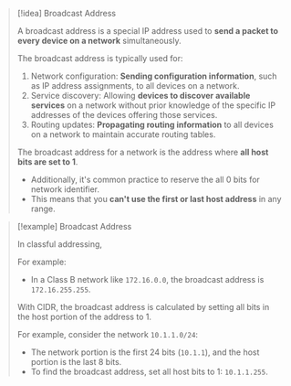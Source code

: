 
> [!idea] Broadcast Address
>
> A broadcast address is a special IP address used to **send a packet to every device on a network** simultaneously. 
>
> The broadcast address is typically used for:
>
> 1. Network configuration: **Sending configuration information**, such as IP address assignments, to all devices on a network.
> 2. Service discovery: Allowing **devices to discover available services** on a network without prior knowledge of the specific IP addresses of the devices offering those services.
> 3. Routing updates: **Propagating routing information** to all devices on a network to maintain accurate routing tables.
>
> The broadcast address for a network is the address where **all host bits are set to 1**.
> - Additionally, it's common practice to reserve the all 0 bits for network identifier.
> - This  means that you **can't use the first or last host address** in any range. 

> [!example] Broadcast Address
>
> In classful addressing, 
>
> For example:
> - In a Class B network like `172.16.0.0`, the broadcast address is `172.16.255.255`.
>
> With CIDR, the broadcast address is calculated by setting all bits in the host portion of the address to 1.
>
> For example, consider the network `10.1.1.0/24`:
> - The network portion is the first 24 bits (`10.1.1`), and the host portion is the last 8 bits.
> - To find the broadcast address, set all host bits to 1: `10.1.1.255`.